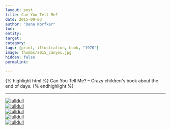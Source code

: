 ```yaml
---
layout: post
title: Can You Tell Me?
date: 2015-09-03
author: "Dena Korfker" 
loc: 
entity: 
target: 
category: 
tags: [print, illustration, book, "1970"]
image: thumbs/2015_canyou.jpg
hidden: false
permalink:

---
```



{% highlight html %}
Can You Tell Me? – Crazy children's book about the end of days. 
{% endhighlight %}

---


<div class="post_image">
	<a href="{{ site.baseurl }}/images/posts/2015_canyou/001.jpg" target="_blank">
	<img src="{{ site.baseurl }}/images/posts/2015_canyou/001.jpg" alt="lulldull"></a>
</div>

<div class="post_image">
	<a href="{{ site.baseurl }}/images/posts/2015_canyou/002.jpg" target="_blank">
	<img src="{{ site.baseurl }}/images/posts/2015_canyou/002.jpg" alt="lulldull"></a>
</div>

<div class="post_image">
	<a href="{{ site.baseurl }}/images/posts/2015_canyou/003.jpg" target="_blank">
	<img src="{{ site.baseurl }}/images/posts/2015_canyou/003.jpg" alt="lulldull"></a>
</div>

<div class="post_image">
	<a href="{{ site.baseurl }}/images/posts/2015_canyou/004.jpg" target="_blank">
	<img src="{{ site.baseurl }}/images/posts/2015_canyou/004.jpg" alt="lulldull"></a>
</div>

<div class="post_image">
	<a href="{{ site.baseurl }}/images/posts/2015_canyou/005.jpg" target="_blank">
	<img src="{{ site.baseurl }}/images/posts/2015_canyou/005.jpg" alt="lulldull"></a>
</div>





